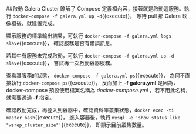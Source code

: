 ##啟動 Galera Cluster
瞭解了 Compose 定義檔內容，接著就是啟動這服務。執行 `docker-compose -f galera.yml up -d`{{execute}}，
等待 pull 那 Galera 映像檔後，就建置完成。

顯示服務的標準輸出結果，可執行 `docker-compose -f galera.yml logs slave`{{execute}}，
確認服務是否有錯誤訊息。

若其中有服務未完成啟動，可執行 `docker-compose -f galera.yml up -d slave`{{execute}}，
嘗試再一次啟動容器服務。

查看其服務的狀態， `docker-compose -f galera.yml ps`{{execute}}，
為何不直接執行 `docker-compose ps`{{execute}}，
反而加上 **-f galera.yml** 是因為，docker-compose 預設使用檔案名稱為 *docker-compose.yml* ，若不用此名稱，就需要透過 **-f** 指定。

確認啟動完成，再登入到容器中，確認資料庫叢集狀態，`docker exec -ti master bash`{{execute}}，
進入容器後，執行 `mysql -e 'show status like "wsrep_cluster_size"'`{{execute}}，
即顯示目前叢集數量。
